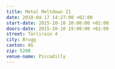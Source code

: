 ```yaml
---
title: Metal Meltdown II
date: 2018-04-17 14:27:00 +02:00
start-date: 2015-10-10 20:00:00 +02:00
doors-date: 2015-10-10 19:00:00 +02:00
street: Törlirain 4
city: Brugg
canton: AG
zip: 5200
venue-name: Piccadilly
---
```


